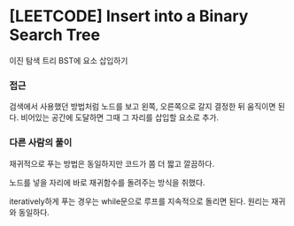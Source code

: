 # [LEETCODE] Insert into a Binary Search Tree

이진 탐색 트리 BST에 요소 삽입하기

### 접근

검색에서 사용했던 방법처럼 노드를 보고 왼쪽, 오른쪽으로 갈지 결정한 뒤 움직이면 된다. 비어있는 공간에 도달하면 그때 그 자리를 삽입할 요소로 추가.

### 다른 사람의 풀이

재귀적으로 푸는 방법은 동일하지만 코드가 쫌 더 짧고 깔끔하다.

노드를 넣을 자리에 바로 재귀함수를 돌려주는 방식을 취했다.

iteratively하게 푸는 경우는 while문으로 루프를 지속적으로 돌리면 된다. 원리는 재귀와 동일하다.

